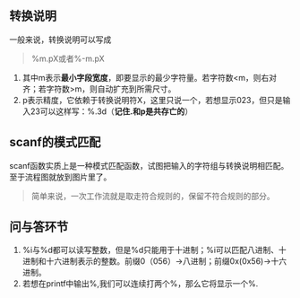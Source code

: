 ##  转换说明

一般来说，转换说明可以写成

> %m.pX或者%-m.pX

1. 其中m表示**最小字段宽度**，即要显示的最少字符量。若字符数<m，则右对齐；若字符数>m，则自动扩充到所需尺寸。
2. p表示精度，它依赖于转换说明符X，这里只说一个，若想显示023，但只是输入23可以这样写：%.3d（**记住.和p是共存亡的**）

##  scanf的模式匹配

scanf函数实质上是一种模式匹配函数，试图把输入的字符组与转换说明相匹配。至于流程图就放到图片里了。

> 简单来说，一次工作流就是取走符合规则的，保留不符合规则的部分。

##  问与答环节

1. %i与%d都可以读写整数，但是%d只能用于十进制；%i可以匹配八进制、十进制和十六进制表示的整数。前缀0（056）→八进制；前缀0x(0x56)→十六进制。
2. 若想在printf中输出%,我们可以连续打两个%，那么它将显示一个%.